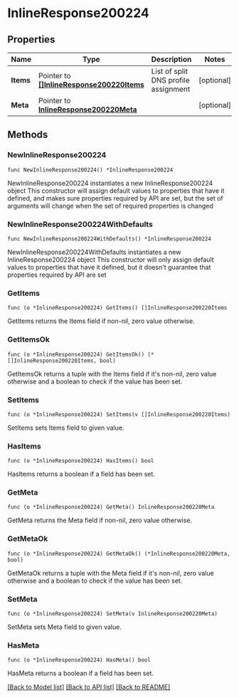 # InlineResponse200224

## Properties

Name | Type | Description | Notes
------------ | ------------- | ------------- | -------------
**Items** | Pointer to [**[]InlineResponse200220Items**](InlineResponse200220Items.md) | List of split DNS profile assignment | [optional] 
**Meta** | Pointer to [**InlineResponse200220Meta**](InlineResponse200220Meta.md) |  | [optional] 

## Methods

### NewInlineResponse200224

`func NewInlineResponse200224() *InlineResponse200224`

NewInlineResponse200224 instantiates a new InlineResponse200224 object
This constructor will assign default values to properties that have it defined,
and makes sure properties required by API are set, but the set of arguments
will change when the set of required properties is changed

### NewInlineResponse200224WithDefaults

`func NewInlineResponse200224WithDefaults() *InlineResponse200224`

NewInlineResponse200224WithDefaults instantiates a new InlineResponse200224 object
This constructor will only assign default values to properties that have it defined,
but it doesn't guarantee that properties required by API are set

### GetItems

`func (o *InlineResponse200224) GetItems() []InlineResponse200220Items`

GetItems returns the Items field if non-nil, zero value otherwise.

### GetItemsOk

`func (o *InlineResponse200224) GetItemsOk() (*[]InlineResponse200220Items, bool)`

GetItemsOk returns a tuple with the Items field if it's non-nil, zero value otherwise
and a boolean to check if the value has been set.

### SetItems

`func (o *InlineResponse200224) SetItems(v []InlineResponse200220Items)`

SetItems sets Items field to given value.

### HasItems

`func (o *InlineResponse200224) HasItems() bool`

HasItems returns a boolean if a field has been set.

### GetMeta

`func (o *InlineResponse200224) GetMeta() InlineResponse200220Meta`

GetMeta returns the Meta field if non-nil, zero value otherwise.

### GetMetaOk

`func (o *InlineResponse200224) GetMetaOk() (*InlineResponse200220Meta, bool)`

GetMetaOk returns a tuple with the Meta field if it's non-nil, zero value otherwise
and a boolean to check if the value has been set.

### SetMeta

`func (o *InlineResponse200224) SetMeta(v InlineResponse200220Meta)`

SetMeta sets Meta field to given value.

### HasMeta

`func (o *InlineResponse200224) HasMeta() bool`

HasMeta returns a boolean if a field has been set.


[[Back to Model list]](../README.md#documentation-for-models) [[Back to API list]](../README.md#documentation-for-api-endpoints) [[Back to README]](../README.md)


